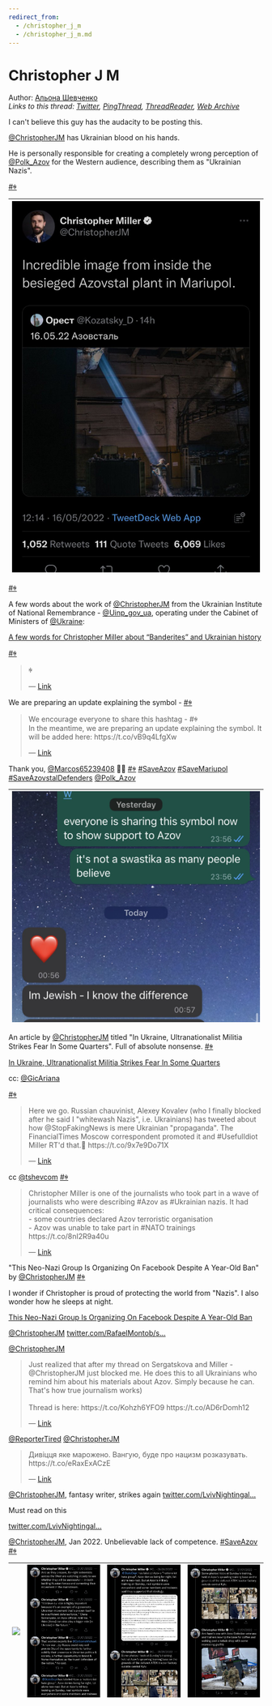 ```yaml
---
redirect_from:
  - /christopher_j_m
  - /christopher_j_m.md
---
```

# Christopher J M

Author: [Альона Шевченко](https://twitter.com/cryptodrftng)  
*Links to this thread: [Twitter](https://twitter.com/cryptodrftng/status/1526353509356011520), [PingThread](https://pingthread.com/thread/1526353509356011520), [ThreadReader](https://threadreaderapp.com/thread/1526353509356011520.html), [Web Archive](https://web.archive.org/web/*/https://twitter.com/cryptodrftng/status/1526353509356011520)*

I can't believe this guy has the audacity to be posting this.

[@ChristopherJM](https://twitter.com/ChristopherJM) has Ukrainian blood on his hands. 

He is personally responsible for creating a completely wrong perception of [@Polk_Azov](https://twitter.com/Polk_Azov) for the Western audience, describing them as "Ukrainian Nazis".

[#ꑭ](https://twitter.com/hashtag/%EA%91%AD)

| [![](/media/1560671494950506496/3_1526353504209719297.jpg)](/media/1560671494950506496/3_1526353504209719297.jpg) |
| :-: |

[#ꑭ](https://twitter.com/hashtag/%EA%91%AD)

A few words about the work of [@ChristopherJM](https://twitter.com/ChristopherJM) from the Ukrainian Institute of National Remembrance - [@Uinp_gov_ua](https://twitter.com/Uinp_gov_ua), operating under the Cabinet of Ministers of [@Ukraine](https://twitter.com/Ukraine):

[A few words for Christopher Miller about “Banderites” and Ukrainian history](https://uinp.gov.ua/pres-centr/novyny/a-few-words-for-christopher-miller-about-banderites-and-ukrainian-history)

[#ꑭ](https://twitter.com/hashtag/%EA%91%AD)



<blockquote class="twitter-tweet">
    <p lang="en" dir="ltr">
    ꑭ<br />
    </p>
    &mdash; <a href="https://twitter.com/Ukraine_DAO/status/1526313314120257538">Link</a>
</blockquote>

We are preparing an update explaining the symbol -  [#ꑭ](https://twitter.com/hashtag/%EA%91%AD)



<blockquote class="twitter-tweet">
    <p lang="en" dir="ltr">
    We encourage everyone to share this hashtag - #ꑭ<br />
    In the meantime, we are preparing an update explaining the symbol. It will be added here: https://t.co/vB9q4LfgXw<br />
    </p>
    &mdash; <a href="https://twitter.com/Ukraine_DAO/status/1526317729241866241">Link</a>
</blockquote>

Thank you, [@Marcos65239408](https://twitter.com/Marcos65239408) 💙💛 [#ꑭ](https://twitter.com/hashtag/%EA%91%AD) [#SaveAzov](https://twitter.com/hashtag/SaveAzov) [#SaveMariupol](https://twitter.com/hashtag/SaveMariupol) [#SaveAzovstalDefenders](https://twitter.com/hashtag/SaveAzovstalDefenders) [@Polk_Azov](https://twitter.com/Polk_Azov)

| [![](/media/1560671494950506496/3_1526359022537953282.jpg)](/media/1560671494950506496/3_1526359022537953282.jpg) |
| :-: |

An article by [@ChristopherJM](https://twitter.com/ChristopherJM) titled "In Ukraine, Ultranationalist Militia Strikes Fear In Some Quarters". Full of absolute nonsense. [#ꑭ](https://twitter.com/hashtag/%EA%91%AD) 

[In Ukraine, Ultranationalist Militia Strikes Fear In Some Quarters](https://www.rferl.org/amp/ukraine-azov-right-wing-militia-to-patrol-kyiv/29008036.html)

cc: [@GicAriana](https://twitter.com/GicAriana) 

[#ꑭ](https://twitter.com/hashtag/%EA%91%AD)

<blockquote class="twitter-tweet">
    <p lang="en" dir="ltr">
    Here we go. Russian chauvinist, Alexey Kovalev (who I finally blocked after he said I &#34;whitewash Nazis&#34;, i.e. Ukrainians) has tweeted about how @StopFakingNews is mere Ukrainian &#34;propaganda&#34;. The FinancialTimes Moscow correspondent promoted it and #UsefulIdiot Miller RT&#39;d that.🤔 https://t.co/9x7e9Do71X<br />
    </p>
    &mdash; <a href="https://twitter.com/GicAriana/status/1117924976189956096">Link</a>
</blockquote>

cc [@tshevcom](https://twitter.com/tshevcom) [#ꑭ](https://twitter.com/hashtag/%EA%91%AD)

<blockquote class="twitter-tweet">
    <p lang="en" dir="ltr">
    Christopher Miller is one of the journalists who took part in a wave of journalists who were describing #Azov as #Ukrainian nazis. It had critical consequences:<br />
    - some countries declared Azov terroristic organisation<br />
    - Azov was unable to take part in #NATO trainings https://t.co/8nI2R9a40u<br />
    </p>
    &mdash; <a href="https://twitter.com/tshevcom/status/1523346847875538945">Link</a>
</blockquote>

"This Neo-Nazi Group Is Organizing On Facebook Despite A Year-Old Ban" by [@ChristopherJM](https://twitter.com/ChristopherJM)  [#ꑭ](https://twitter.com/hashtag/%EA%91%AD)

I wonder if Christopher is proud of protecting the world from "Nazis". I also wonder how he sleeps at night.

[This Neo-Nazi Group Is Organizing On Facebook Despite A Year-Old Ban](https://www.buzzfeednews.com/article/christopherm51/neo-nazi-group-facebook)

[@ChristopherJM](https://twitter.com/ChristopherJM) [twitter.com/RafaelMontob/s…](https://twitter.com/RafaelMontob/status/1533595769411731457)

[@ChristopherJM](https://twitter.com/ChristopherJM) 



<blockquote class="twitter-tweet">
    <p lang="en" dir="ltr">
    Just realized that after my thread on Sergatskova and Miller - @ChristopherJM just blocked me. He does this to all Ukrainians who remind him about his materials about Azov. Simply because he can. That&#39;s how true journalism works)<br />
    <br />
    Thread is here: https://t.co/Kohzh6YFO9 https://t.co/AD6rDomh12<br />
    </p>
    &mdash; <a href="https://twitter.com/stsx92/status/1533799148998254594">Link</a>
</blockquote>

[@ReporterTired](https://twitter.com/ReporterTired) [@ChristopherJM](https://twitter.com/ChristopherJM)

<blockquote class="twitter-tweet">
    <p lang="en" dir="ltr">
    Дивіцця яке марожено. Вангую, буде про нацизм розказувать. https://t.co/eRaxExACzE<br />
    </p>
    &mdash; <a href="https://twitter.com/ReporterTired/status/1539219047816077313">Link</a>
</blockquote>

[@ChristopherJM](https://twitter.com/ChristopherJM), fantasy writer, strikes again 
 [twitter.com/LvivNightingal…](https://twitter.com/LvivNightingale/status/1544416737894039563?s=20&t=HyslXsofQZUWo2FI8GcSAQ)

Must read on this

[twitter.com/LvivNightingal…](https://twitter.com/LvivNightingale/status/1544054858675789824?s=20&t=HyslXsofQZUWo2FI8GcSAQ)

[@ChristopherJM](https://twitter.com/ChristopherJM), Jan 2022. Unbelievable lack of competence. [#SaveAzov](https://twitter.com/hashtag/SaveAzov) [#ꑭ](https://twitter.com/hashtag/%EA%91%AD)

| [![](/media/1560671494950506496/3_1560671486704238592.jpg)](/media/1560671494950506496/3_1560671486704238592.jpg) | [![](/media/1560671494950506496/3_1560671486670786562.jpg)](/media/1560671494950506496/3_1560671486670786562.jpg) | [![](/media/1560671494950506496/3_1560671486670737414.jpg)](/media/1560671494950506496/3_1560671486670737414.jpg) | [![](/media/1560671494950506496/3_1560671486712717312.jpg)](/media/1560671494950506496/3_1560671486712717312.jpg) |
| :-: | :-: | :-: | :-: |
